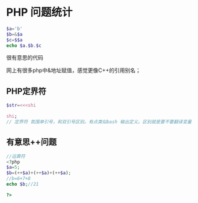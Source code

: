 # PHP 问题统计

```php
$a='b'
$b=&$a
$c=$$a
echo $a.$b.$c
```

很有意思的代码

网上有很多php中&地址赋值，感觉更像C++的引用别名；

## PHP定界符



```php
$str=<<<shi

shi;
// 定界符 氛围单引号，和双引号区别。有点类似bash 输出定义。区别就是要不要翻译变量
```



## 有意思++问题

```php
//运算符
<?php
$a=5;
$b=(++$a)+(++$a)+(++$a);
//b=6+7+8
echo $b;//21

?>
```



